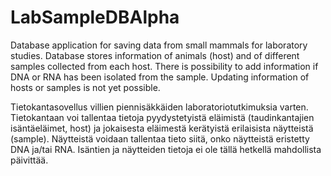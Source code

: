 # LabSampleDBAlpha

Database application for saving data from small mammals for laboratory studies. Database stores information of animals (host) and of different samples collected from each host. There is possibility to add information if DNA or RNA has been isolated from the sample. Updating information of hosts or samples is not yet possible.

Tietokantasovellus villien piennisäkkäiden laboratoriotutkimuksia varten. Tietokantaan voi tallentaa tietoja pyydystetyistä eläimistä (taudinkantajien isäntäeläimet, host) ja jokaisesta eläimestä kerätyistä erilaisista näytteistä (sample). Näytteistä voidaan tallentaa tieto siitä, onko näytteistä eristetty DNA ja/tai RNA. Isäntien ja näytteiden tietoja ei ole tällä hetkellä mahdollista päivittää.

